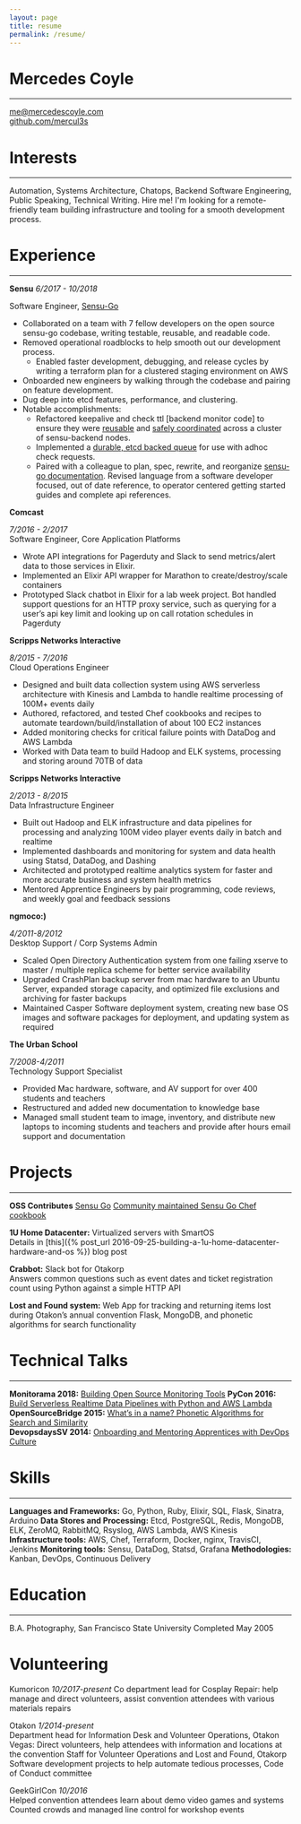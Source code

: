 ```yaml
---
layout: page
title: resume 
permalink: /resume/
---
```


# Mercedes Coyle 
---
me@mercedescoyle.com    
[github.com/mercul3s](http://github.com/mercul3s) 

# Interests
---
Automation, Systems Architecture, Chatops, Backend Software Engineering, Public
Speaking, Technical Writing. Hire me! I'm looking for a remote-friendly team building infrastructure and tooling for a smooth development process.

# Experience

---     
**Sensu**
*6/2017 - 10/2018*

Software Engineer, [Sensu-Go](https://github.com/sensu/sensu-go)
- Collaborated on a team with 7 fellow developers on the open source sensu-go codebase, writing testable, reusable, and readable code.
- Removed operational roadblocks to help smooth out our development process.
  - Enabled faster development, debugging, and release cycles by writing a terraform plan for a clustered staging environment on AWS 
- Onboarded new engineers by walking through the codebase and pairing on feature development.
- Dug deep into etcd features, performance, and clustering.
- Notable accomplishments: 
  - Refactored keepalive and check ttl [backend monitor code] to ensure they
  were [reusable](https://github.com/sensu/sensu-go/pull/897) and [safely coordinated](https://github.com/sensu/sensu-go/pull/1699) across a cluster of sensu-backend nodes.
  - Implemented a [durable, etcd backed queue](https://github.com/sensu/sensu-go/pull/937) for use with adhoc check requests.
  - Paired with a colleague to plan, spec, rewrite, and reorganize [sensu-go documentation](https://docs.sensu.io/sensu-core/2.0/). Revised language from a software developer focused, out of date reference, to operator centered getting started guides and complete api references.

**Comcast** 

*7/2016 - 2/2017*               
Software Engineer, Core Application Platforms
- Wrote API integrations for Pagerduty and Slack to send metrics/alert data to those services in Elixir. 
- Implemented an Elixir API wrapper for Marathon to create/destroy/scale containers
- Prototyped Slack chatbot in Elixir for a lab week project. Bot handled support questions for an HTTP proxy service, such as querying for a user’s api key limit and looking up on call rotation schedules in Pagerduty

**Scripps Networks Interactive** 

*8/2015 - 7/2016*   
Cloud Operations Engineer
- Designed and built data collection system using AWS serverless architecture with Kinesis and Lambda to handle realtime processing of 100M+ events daily
- Authored, refactored, and tested Chef cookbooks and recipes to automate teardown/build/installation of about 100 EC2 instances
- Added monitoring checks for critical failure points with DataDog and AWS Lambda
- Worked with Data team to build Hadoop and ELK systems, processing and storing around 70TB of data

**Scripps Networks Interactive** 

*2/2013 - 8/2015*   
Data Infrastructure Engineer
- Built out Hadoop and ELK infrastructure and data pipelines for processing and analyzing 100M video player events daily in batch and realtime
- Implemented dashboards and monitoring for system and data health using Statsd, DataDog, and Dashing
- Architected and prototyped realtime analytics system for faster and more accurate business and system health metrics
- Mentored Apprentice Engineers by pair programming, code reviews, and weekly goal and feedback sessions

**ngmoco:)** 

*4/2011-8/2012*     
Desktop Support / Corp Systems Admin                       
- Scaled Open Directory Authentication system from one failing xserve to master / multiple replica scheme for better service availability
- Upgraded CrashPlan backup server from mac hardware to an Ubuntu Server, expanded storage capacity, and optimized file exclusions and archiving for faster backups
- Maintained Casper Software deployment system, creating new base OS images and software packages for deployment, and updating system as required

**The Urban School**

*7/2008-4/2011*     
Technology Support Specialist
- Provided Mac hardware, software, and AV support for over 400 students and teachers
- Restructured and added new documentation to knowledge base
- Managed small student team to image, inventory, and distribute new laptops to incoming students and teachers and provide after hours email support and documentation

# Projects  
---     

**OSS Contributes**
[Sensu Go](http://github.com/sensu/sensu-go)
[Community maintained Sensu Go Chef cookbook](http://github.com/sensu/sensu-go-chef)

**1U Home Datacenter:** Virtualized servers with SmartOS    
Details in [this]({% post_url 2016-09-25-building-a-1u-home-datacenter-hardware-and-os %}) blog post

**Crabbot:** Slack bot for Otakorp  
Answers common questions such as event dates and ticket registration count using Python against a simple HTTP API 

**Lost and Found system:** Web App for tracking and returning items lost during Otakon’s annual convention 
Flask, MongoDB, and phonetic algorithms for search functionality

# Technical Talks
---

**Monitorama 2018:** [Building Open Source Monitoring Tools](https://vimeo.com/274820910)
**PyCon 2016:** [Build Serverless Realtime Data Pipelines with Python and AWS Lambda](https://www.youtube.com/watch?v=EpCHD9AIHAM)  
**OpenSourceBridge 2015:** [What’s in a name? Phonetic Algorithms for Search and Similarity](https://confreaks.tv/videos/osbridge2015-what-s-in-a-name-phonetic-algorithms-for-search-and-similarity)  
**DevopsdaysSV 2014:** [Onboarding and Mentoring Apprentices with DevOps Culture](https://vimeo.com/album/3173642/video/115484860)

# Skills
---

**Languages and Frameworks:** Go, Python, Ruby, Elixir, SQL, Flask, Sinatra, Arduino
**Data Stores and Processing:** Etcd, PostgreSQL, Redis, MongoDB, ELK, ZeroMQ, RabbitMQ, Rsyslog, AWS Lambda, AWS Kinesis
**Infrastructure tools:** AWS, Chef, Terraform, Docker, nginx, TravisCI, Jenkins 
**Monitoring tools:** Sensu, DataDog, Statsd, Grafana 
**Methodologies:** Kanban, DevOps, Continuous Delivery

# Education
---

B.A. Photography, San Francisco State University    Completed May 2005

# Volunteering
Kumoricon *10/2017-present*
Co department lead for Cosplay Repair: help manage and direct volunteers, assist
convention attendees with various materials repairs

Otakon  *1/2014-present*    
Department head for Information Desk and Volunteer Operations, Otakon Vegas:
Direct volunteers, help attendees with information and locations at the
convention
Staff for Volunteer Operations and Lost and Found, Otakorp
Software development projects to help automate tedious processes, Code of Conduct committee

GeekGirlCon *10/2016*   
Helped convention attendees learn about demo video games and systems
Counted crowds and managed line control for workshop events
